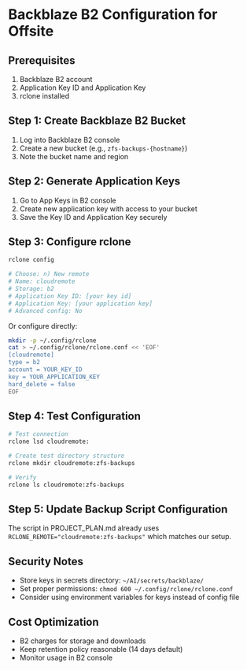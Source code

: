 # Backblaze B2 Configuration for Offsite

## Prerequisites

1. Backblaze B2 account
2. Application Key ID and Application Key
3. rclone installed

## Step 1: Create Backblaze B2 Bucket

1. Log into Backblaze B2 console
2. Create a new bucket (e.g., `zfs-backups-{hostname}`)
3. Note the bucket name and region

## Step 2: Generate Application Keys

1. Go to App Keys in B2 console
2. Create new application key with access to your bucket
3. Save the Key ID and Application Key securely

## Step 3: Configure rclone

```bash
rclone config

# Choose: n) New remote
# Name: cloudremote
# Storage: b2
# Application Key ID: [your key id]
# Application Key: [your application key]
# Advanced config: No
```

Or configure directly:

```bash
mkdir -p ~/.config/rclone
cat > ~/.config/rclone/rclone.conf << 'EOF'
[cloudremote]
type = b2
account = YOUR_KEY_ID
key = YOUR_APPLICATION_KEY
hard_delete = false
EOF
```

## Step 4: Test Configuration

```bash
# Test connection
rclone lsd cloudremote:

# Create test directory structure
rclone mkdir cloudremote:zfs-backups

# Verify
rclone ls cloudremote:zfs-backups
```

## Step 5: Update Backup Script Configuration

The script in PROJECT_PLAN.md already uses `RCLONE_REMOTE="cloudremote:zfs-backups"` which matches our setup.

## Security Notes

- Store keys in secrets directory: `~/AI/secrets/backblaze/`
- Set proper permissions: `chmod 600 ~/.config/rclone/rclone.conf`
- Consider using environment variables for keys instead of config file

## Cost Optimization

- B2 charges for storage and downloads
- Keep retention policy reasonable (14 days default)
- Monitor usage in B2 console